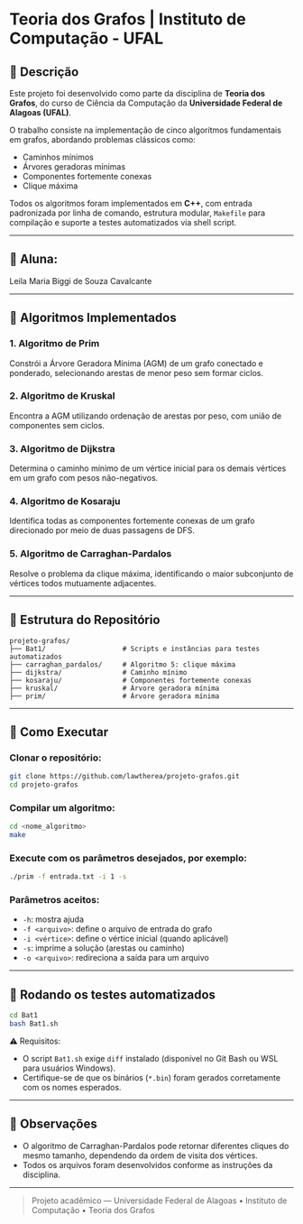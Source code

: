 # Teoria dos Grafos | Instituto de Computação - UFAL

## 📌 Descrição

Este projeto foi desenvolvido como parte da disciplina de **Teoria dos Grafos**, do curso de Ciência da Computação da **Universidade Federal de Alagoas (UFAL)**.

O trabalho consiste na implementação de cinco algoritmos fundamentais em grafos, abordando problemas clássicos como:
- Caminhos mínimos
- Árvores geradoras mínimas
- Componentes fortemente conexas
- Clique máxima

Todos os algoritmos foram implementados em **C++**, com entrada padronizada por linha de comando, estrutura modular, `Makefile` para compilação e suporte a testes automatizados via shell script.

---

## 👥 Aluna:
Leila Maria Biggi de Souza Cavalcante

---

## 🧠 Algoritmos Implementados

### 1. Algoritmo de Prim
Constrói a Árvore Geradora Mínima (AGM) de um grafo conectado e ponderado, selecionando arestas de menor peso sem formar ciclos.

### 2. Algoritmo de Kruskal
Encontra a AGM utilizando ordenação de arestas por peso, com união de componentes sem ciclos.

### 3. Algoritmo de Dijkstra
Determina o caminho mínimo de um vértice inicial para os demais vértices em um grafo com pesos não-negativos.

### 4. Algoritmo de Kosaraju
Identifica todas as componentes fortemente conexas de um grafo direcionado por meio de duas passagens de DFS.

### 5. Algoritmo de Carraghan-Pardalos
Resolve o problema da clique máxima, identificando o maior subconjunto de vértices todos mutuamente adjacentes.

---

## 📁 Estrutura do Repositório

```
projeto-grafos/
├── Bat1/                   # Scripts e instâncias para testes automatizados
├── carraghan_pardalos/     # Algoritmo 5: clique máxima
├── dijkstra/               # Caminho mínimo
├── kosaraju/               # Componentes fortemente conexas
├── kruskal/                # Árvore geradora mínima
├── prim/                   # Árvore geradora mínima
```

---

## 🚀 Como Executar

### Clonar o repositório:
```bash
git clone https://github.com/lawtherea/projeto-grafos.git
cd projeto-grafos
```

### Compilar um algoritmo:
```bash
cd <nome_algoritmo>
make
```

### Execute com os parâmetros desejados, por exemplo:
```bash
./prim -f entrada.txt -i 1 -s
```

### Parâmetros aceitos:
- `-h`: mostra ajuda
- `-f <arquivo>`: define o arquivo de entrada do grafo
- `-i <vértice>`: define o vértice inicial (quando aplicável)
- `-s`: imprime a solução (arestas ou caminho)
- `-o <arquivo>`: redireciona a saída para um arquivo

---

## 🧪 Rodando os testes automatizados

```bash
cd Bat1
bash Bat1.sh
```

⚠️ Requisitos:
- O script `Bat1.sh` exige `diff` instalado (disponível no Git Bash ou WSL para usuários Windows).
- Certifique-se de que os binários (`*.bin`) foram gerados corretamente com os nomes esperados.

---

## 📝 Observações

- O algoritmo de Carraghan-Pardalos pode retornar diferentes cliques do mesmo tamanho, dependendo da ordem de visita dos vértices.
- Todos os arquivos foram desenvolvidos conforme as instruções da disciplina.

---

> Projeto acadêmico — Universidade Federal de Alagoas • Instituto de Computação • Teoria dos Grafos
